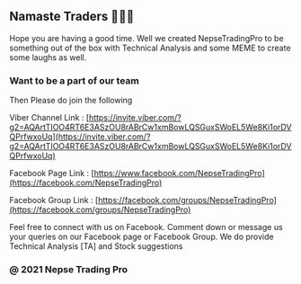 ## Namaste Traders 🙏🙏🙏

Hope you are having a good time. Well we created NepseTradingPro to be something out of the box with Technical Analysis and some MEME to create some laughs as well. 

### 



### Want to be a part of our team
 
Then Please do join the following 

Viber Channel Link : [https://invite.viber.com/?g2=AQArtTIOO4RT6E3ASzOU8rABrCw1xmBowLQSGuxSWoEL5We8Ki1orDVQPrfwxoUq](https://invite.viber.com/?g2=AQArtTIOO4RT6E3ASzOU8rABrCw1xmBowLQSGuxSWoEL5We8Ki1orDVQPrfwxoUq)

Facebook Page Link : [https://www.facebook.com/NepseTradingPro](https://facebook.com/NepseTradingPro)

Facebook Group Link : [https://facebook.com/groups/NepseTradingPro](https://facebook.com/groups/NepseTradingPro)

Feel free to connect with us on Facebook. Comment down or message us your queries on our Facebook page or Facebook Group.
We do provide Technical Analysis [TA] and Stock suggestions 

### &#64; 2021 Nepse Trading Pro 

